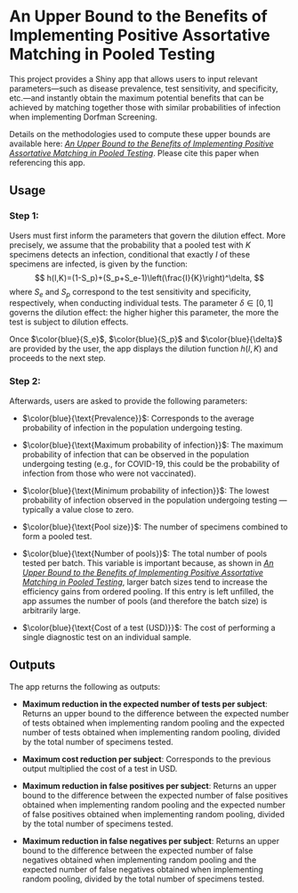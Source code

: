 # An Upper Bound to the Benefits of Implementing Positive Assortative Matching in Pooled Testing
This project provides a Shiny app that allows users to input relevant parameters—such as disease prevalence, test sensitivity, and specificity, etc.—and instantly obtain the maximum potential benefits that can be achieved by matching together those with similar probabilities of infection when implementing Dorfman Screening.

Details on the methodologies used to compute these upper bounds are available here: [*An Upper Bound to the Benefits of Implementing Positive Assortative Matching in Pooled Testing*](https://ssrn.com/abstract=4779050). Please cite this paper when referencing this app.




## Usage

### Step 1:

Users must first inform the parameters that govern the dilution effect. More precisely, we assume that the probability that a pooled test with $K$ specimens detects an infection, conditional that exactly $I$ of these specimens are infected, is given by the function:
$$
h(I,K)=(1-S_p)+(S_p+S_e-1)\left(\frac{I}{K}\right)^\delta,
$$
where $S_e$ and $S_p$ correspond to the test sensitivity and specificity, respectively, when conducting individual tests. The parameter $\delta\in[0,1]$ governs the dilution effect: the higher higher this parameter, the more the test is subject to dilution effects.

Once $\color{blue}{S_e}$, $\color{blue}{S_p}$ and $\color{blue}{\delta}$ are provided by the user, the app displays the dilution function $h(I,K)$ and proceeds to the next step.

### Step 2:

Afterwards, users are asked to provide the following parameters:


- $\color{blue}{\text{Prevalence}}$: Corresponds to the average probability of infection in the population undergoing testing.

- $\color{blue}{\text{Maximum probability of infection}}$: The maximum probability of infection that can be observed in the population undergoing testing (e.g., for COVID-19, this could be the probability of infection from those who were not vaccinated).

- $\color{blue}{\text{Minimum probability of infection}}$: The lowest probability of infection observed in the population undergoing testing — typically a value close to zero.

- $\color{blue}{\text{Pool size}}$: The number of specimens combined to form a pooled test.

- $\color{blue}{\text{Number of pools}}$: The total number of pools tested per batch. This variable is important because, as shown in [*An Upper Bound to the Benefits of Implementing Positive Assortative Matching in Pooled Testing*](https://ssrn.com/abstract=4779050),  larger batch sizes tend to increase the efficiency gains from ordered pooling. If this entry is left unfilled, the app assumes the number of pools (and therefore the batch size) is arbitrarily large.

- $\color{blue}{\text{Cost of a test (USD)}}$: The cost of performing a single diagnostic test on an individual sample.

## Outputs
The app returns the following as outputs:

- **Maximum reduction in the expected number of tests per subject**: Returns an upper bound to the difference between the expected number of tests obtained when implementing random pooling and the expected number of tests obtained when implementing random pooling, divided by the total number of specimens tested.

- **Maximum cost reduction per subject**:  Corresponds to the previous output multiplied the cost of a test in USD.

- **Maximum reduction in false positives per subject**:  Returns an upper bound to the difference between the expected number of false positives obtained when implementing random pooling and the expected number of false positives obtained when implementing random pooling, divided by the total number of specimens tested.

- **Maximum reduction in false negatives per subject**:  Returns an upper bound to the difference between the expected number of false negatives obtained when implementing random pooling and the expected number of false negatives obtained when implementing random pooling, divided by the total number of specimens tested.

